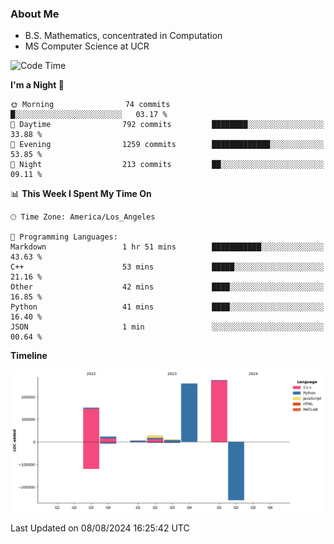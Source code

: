 ### About Me

- B.S. Mathematics, concentrated in Computation
- MS Computer Science at UCR



<!--START_SECTION:waka-->
![Code Time](http://img.shields.io/badge/Code%20Time-304%20hrs%2033%20mins-blue)

**I'm a Night 🦉** 

```text
🌞 Morning                74 commits          █░░░░░░░░░░░░░░░░░░░░░░░░   03.17 % 
🌆 Daytime                792 commits         ████████░░░░░░░░░░░░░░░░░   33.88 % 
🌃 Evening                1259 commits        █████████████░░░░░░░░░░░░   53.85 % 
🌙 Night                  213 commits         ██░░░░░░░░░░░░░░░░░░░░░░░   09.11 % 
```


📊 **This Week I Spent My Time On** 

```text
🕑︎ Time Zone: America/Los_Angeles

💬 Programming Languages: 
Markdown                 1 hr 51 mins        ███████████░░░░░░░░░░░░░░   43.63 % 
C++                      53 mins             █████░░░░░░░░░░░░░░░░░░░░   21.16 % 
Other                    42 mins             ████░░░░░░░░░░░░░░░░░░░░░   16.85 % 
Python                   41 mins             ████░░░░░░░░░░░░░░░░░░░░░   16.40 % 
JSON                     1 min               ░░░░░░░░░░░░░░░░░░░░░░░░░   00.64 % 
```

**Timeline**

![Lines of Code chart](https://raw.githubusercontent.com/nickocruzm/nickocruzm/main/assets/bar_graph.png)


 Last Updated on 08/08/2024 16:25:42 UTC
<!--END_SECTION:waka-->
